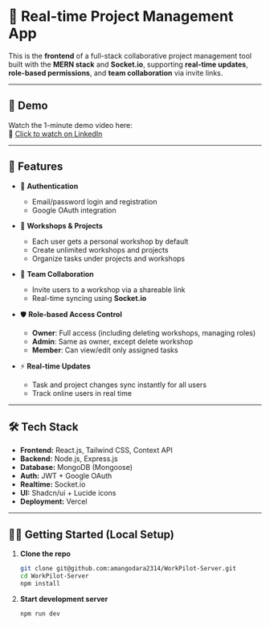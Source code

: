 # 🚀 Real-time Project Management App

This is the **frontend** of a full-stack collaborative project management tool built with the **MERN stack** and **Socket.io**, supporting **real-time updates**, **role-based permissions**, and **team collaboration** via invite links.

---

## 🎥 Demo

Watch the 1-minute demo video here:  
🔗 [Click to watch on LinkedIn]([https://www.linkedin.com/your-video-link](https://youtu.be/1Oa4RlujmLQ))

---

## 🌟 Features

- 🔐 **Authentication**
  - Email/password login and registration
  - Google OAuth integration

- 🧠 **Workshops & Projects**
  - Each user gets a personal workshop by default
  - Create unlimited workshops and projects
  - Organize tasks under projects and workshops

- 👥 **Team Collaboration**
  - Invite users to a workshop via a shareable link
  - Real-time syncing using **Socket.io**

- 🛡️ **Role-based Access Control**
  - **Owner**: Full access (including deleting workshops, managing roles)
  - **Admin**: Same as owner, except delete workshop
  - **Member**: Can view/edit only assigned tasks

- ⚡ **Real-time Updates**
  - Task and project changes sync instantly for all users
  - Track online users in real time

---

## 🛠 Tech Stack

- **Frontend:** React.js, Tailwind CSS, Context API
- **Backend:** Node.js, Express.js  
- **Database:** MongoDB (Mongoose)  
- **Auth:** JWT + Google OAuth  
- **Realtime:** Socket.io  
- **UI:** Shadcn/ui + Lucide icons  
- **Deployment:** Vercel

---

## 🧑‍💻 Getting Started (Local Setup)

1. **Clone the repo**
   ```bash
   git clone git@github.com:amangodara2314/WorkPilot-Server.git
   cd WorkPilot-Server
   npm install
2. **Start development server**
   ```bash
   npm run dev
